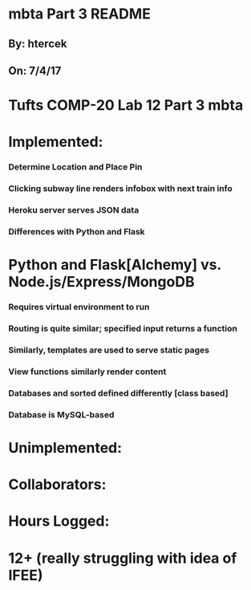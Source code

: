 # mbta Part 3 README
## By: htercek
## On: 7/4/17
# Tufts COMP-20 Lab 12 Part 3 mbta
# Implemented:
###       Determine Location and Place Pin
###       Clicking subway line renders infobox with next train info
###		  Heroku server serves JSON data
###		  Differences with Python and Flask

# Python and Flask[Alchemy] vs. Node.js/Express/MongoDB
###		  Requires virtual environment to run
###		  Routing is quite similar; specified input returns a function
###		  Similarly, templates are used to serve static pages
###		  View functions similarly render content
###		  Databases and sorted defined differently [class based]
###		  Database is MySQL-based
###	      
# Unimplemented:
#
# Collaborators:
# 
# Hours Logged:
#       12+ (really struggling with idea of IFEE)
